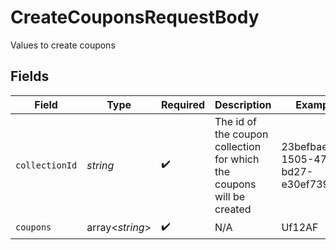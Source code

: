 # CreateCouponsRequestBody

Values to create coupons


## Fields

| Field                                                                 | Type                                                                  | Required                                                              | Description                                                           | Example                                                               |
| --------------------------------------------------------------------- | --------------------------------------------------------------------- | --------------------------------------------------------------------- | --------------------------------------------------------------------- | --------------------------------------------------------------------- |
| `collectionId`                                                        | *string*                                                              | :heavy_check_mark:                                                    | The id of the coupon collection for which the coupons will be created | 23befbae-1505-47a8-bd27-e30ef739f32c                                  |
| `coupons`                                                             | array<*string*>                                                       | :heavy_check_mark:                                                    | N/A                                                                   | Uf12AF                                                                |